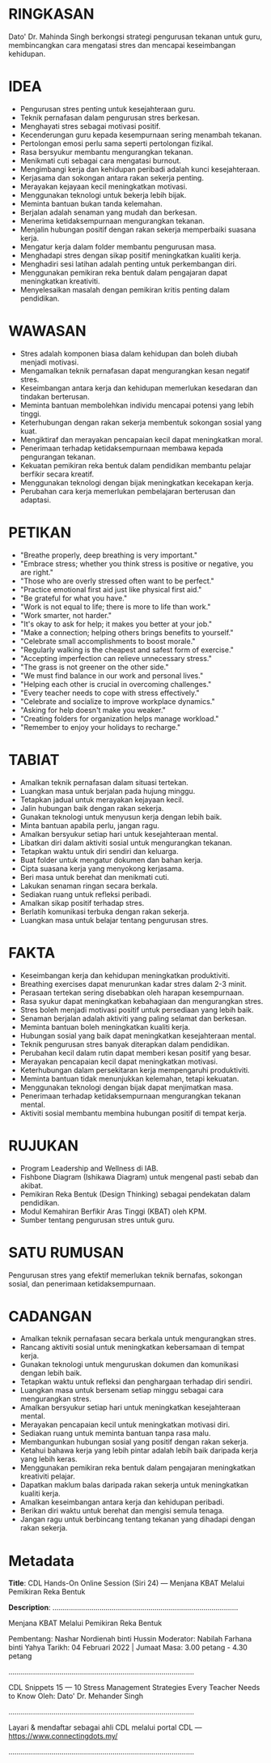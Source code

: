 # RINGKASAN
Dato' Dr. Mahinda Singh berkongsi strategi pengurusan tekanan untuk guru, membincangkan cara mengatasi stres dan mencapai keseimbangan kehidupan.

# IDEA
- Pengurusan stres penting untuk kesejahteraan guru.
- Teknik pernafasan dalam pengurusan stres berkesan.
- Menghayati stres sebagai motivasi positif.
- Kecenderungan guru kepada kesempurnaan sering menambah tekanan.
- Pertolongan emosi perlu sama seperti pertolongan fizikal.
- Rasa bersyukur membantu mengurangkan tekanan.
- Menikmati cuti sebagai cara mengatasi burnout.
- Mengimbangi kerja dan kehidupan peribadi adalah kunci kesejahteraan.
- Kerjasama dan sokongan antara rakan sekerja penting.
- Merayakan kejayaan kecil meningkatkan motivasi.
- Menggunakan teknologi untuk bekerja lebih bijak.
- Meminta bantuan bukan tanda kelemahan.
- Berjalan adalah senaman yang mudah dan berkesan.
- Menerima ketidaksempurnaan mengurangkan tekanan.
- Menjalin hubungan positif dengan rakan sekerja memperbaiki suasana kerja.
- Mengatur kerja dalam folder membantu pengurusan masa.
- Menghadapi stres dengan sikap positif meningkatkan kualiti kerja.
- Menghadiri sesi latihan adalah penting untuk perkembangan diri.
- Menggunakan pemikiran reka bentuk dalam pengajaran dapat meningkatkan kreativiti.
- Menyelesaikan masalah dengan pemikiran kritis penting dalam pendidikan.

# WAWASAN
- Stres adalah komponen biasa dalam kehidupan dan boleh diubah menjadi motivasi.
- Mengamalkan teknik pernafasan dapat mengurangkan kesan negatif stres.
- Keseimbangan antara kerja dan kehidupan memerlukan kesedaran dan tindakan berterusan.
- Meminta bantuan membolehkan individu mencapai potensi yang lebih tinggi.
- Keterhubungan dengan rakan sekerja membentuk sokongan sosial yang kuat.
- Mengiktiraf dan merayakan pencapaian kecil dapat meningkatkan moral.
- Penerimaan terhadap ketidaksempurnaan membawa kepada pengurangan tekanan.
- Kekuatan pemikiran reka bentuk dalam pendidikan membantu pelajar berfikir secara kreatif.
- Menggunakan teknologi dengan bijak meningkatkan kecekapan kerja.
- Perubahan cara kerja memerlukan pembelajaran berterusan dan adaptasi.

# PETIKAN
- "Breathe properly, deep breathing is very important."
- "Embrace stress; whether you think stress is positive or negative, you are right."
- "Those who are overly stressed often want to be perfect."
- "Practice emotional first aid just like physical first aid."
- "Be grateful for what you have."
- "Work is not equal to life; there is more to life than work."
- "Work smarter, not harder."
- "It's okay to ask for help; it makes you better at your job."
- "Make a connection; helping others brings benefits to yourself."
- "Celebrate small accomplishments to boost morale."
- "Regularly walking is the cheapest and safest form of exercise."
- "Accepting imperfection can relieve unnecessary stress."
- "The grass is not greener on the other side."
- "We must find balance in our work and personal lives."
- "Helping each other is crucial in overcoming challenges."
- "Every teacher needs to cope with stress effectively."
- "Celebrate and socialize to improve workplace dynamics."
- "Asking for help doesn't make you weaker."
- "Creating folders for organization helps manage workload."
- "Remember to enjoy your holidays to recharge."

# TABIAT
- Amalkan teknik pernafasan dalam situasi tertekan.
- Luangkan masa untuk berjalan pada hujung minggu.
- Tetapkan jadual untuk merayakan kejayaan kecil.
- Jalin hubungan baik dengan rakan sekerja.
- Gunakan teknologi untuk menyusun kerja dengan lebih baik.
- Minta bantuan apabila perlu, jangan ragu.
- Amalkan bersyukur setiap hari untuk kesejahteraan mental.
- Libatkan diri dalam aktiviti sosial untuk mengurangkan tekanan.
- Tetapkan waktu untuk diri sendiri dan keluarga.
- Buat folder untuk mengatur dokumen dan bahan kerja.
- Cipta suasana kerja yang menyokong kerjasama.
- Beri masa untuk berehat dan menikmati cuti.
- Lakukan senaman ringan secara berkala.
- Sediakan ruang untuk refleksi peribadi.
- Amalkan sikap positif terhadap stres.
- Berlatih komunikasi terbuka dengan rakan sekerja.
- Luangkan masa untuk belajar tentang pengurusan stres.

# FAKTA
- Keseimbangan kerja dan kehidupan meningkatkan produktiviti.
- Breathing exercises dapat menurunkan kadar stres dalam 2-3 minit.
- Perasaan tertekan sering disebabkan oleh harapan kesempurnaan.
- Rasa syukur dapat meningkatkan kebahagiaan dan mengurangkan stres.
- Stres boleh menjadi motivasi positif untuk persediaan yang lebih baik.
- Senaman berjalan adalah aktiviti yang paling selamat dan berkesan.
- Meminta bantuan boleh meningkatkan kualiti kerja.
- Hubungan sosial yang baik dapat meningkatkan kesejahteraan mental.
- Teknik pengurusan stres banyak diterapkan dalam pendidikan.
- Perubahan kecil dalam rutin dapat memberi kesan positif yang besar.
- Merayakan pencapaian kecil dapat meningkatkan motivasi.
- Keterhubungan dalam persekitaran kerja mempengaruhi produktiviti.
- Meminta bantuan tidak menunjukkan kelemahan, tetapi kekuatan.
- Menggunakan teknologi dengan bijak dapat menjimatkan masa.
- Penerimaan terhadap ketidaksempurnaan mengurangkan tekanan mental.
- Aktiviti sosial membantu membina hubungan positif di tempat kerja.

# RUJUKAN
- Program Leadership and Wellness di IAB.
- Fishbone Diagram (Ishikawa Diagram) untuk mengenal pasti sebab dan akibat.
- Pemikiran Reka Bentuk (Design Thinking) sebagai pendekatan dalam pendidikan.
- Modul Kemahiran Berfikir Aras Tinggi (KBAT) oleh KPM.
- Sumber tentang pengurusan stres untuk guru.

# SATU RUMUSAN
Pengurusan stres yang efektif memerlukan teknik bernafas, sokongan sosial, dan penerimaan ketidaksempurnaan.

# CADANGAN
- Amalkan teknik pernafasan secara berkala untuk mengurangkan stres.
- Rancang aktiviti sosial untuk meningkatkan kebersamaan di tempat kerja.
- Gunakan teknologi untuk menguruskan dokumen dan komunikasi dengan lebih baik.
- Tetapkan waktu untuk refleksi dan penghargaan terhadap diri sendiri.
- Luangkan masa untuk bersenam setiap minggu sebagai cara mengurangkan stres.
- Amalkan bersyukur setiap hari untuk meningkatkan kesejahteraan mental.
- Merayakan pencapaian kecil untuk meningkatkan motivasi diri.
- Sediakan ruang untuk meminta bantuan tanpa rasa malu.
- Membangunkan hubungan sosial yang positif dengan rakan sekerja.
- Ketahui bahawa kerja yang lebih pintar adalah lebih baik daripada kerja yang lebih keras.
- Menggunakan pemikiran reka bentuk dalam pengajaran meningkatkan kreativiti pelajar.
- Dapatkan maklum balas daripada rakan sekerja untuk meningkatkan kualiti kerja.
- Amalkan keseimbangan antara kerja dan kehidupan peribadi.
- Berikan diri waktu untuk berehat dan mengisi semula tenaga.
- Jangan ragu untuk berbincang tentang tekanan yang dihadapi dengan rakan sekerja.

# Metadata
**Title**: CDL Hands-On Online Session (Siri 24) — Menjana KBAT Melalui Pemikiran Reka Bentuk

**Description**: ...........................................................................................

Menjana KBAT Melalui Pemikiran Reka Bentuk

Pembentang: Nashar Nordienah binti Hussin
Moderator: Nabilah Farhana binti Yahya
Tarikh: 04 Februari 2022   |   Jumaat
Masa: 3.00 petang - 4.30 petang

...........................................................................................

CDL Snippets 15 — 10 Stress Management Strategies Every Teacher Needs to Know
Oleh: Dato' Dr. Mehander Singh

...........................................................................................

Layari & mendaftar sebagai ahli CDL melalui portal CDL — https://www.connectingdots.my/

...........................................................................................